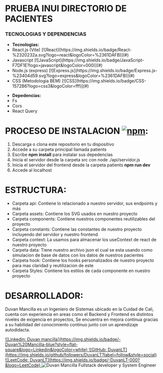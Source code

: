 # PRUEBA INUI DIRECTORIO DE PACIENTES

<h3>TECNOLOGIAS Y DEPENDENCIAS</h3>
<ul>
  <li><b>Tecnologias:</b></li>
  <li>React.js (Vite) [![React](https://img.shields.io/badge/React-%2320232a.svg?logo=react&logoColor=%2361DAFB)](#)</li>
  <li>Javascript [![JavaScript](https://img.shields.io/badge/JavaScript-F7DF1E?logo=javascript&logoColor=000)](#)</li>
  <li>Node.js (express) [![Express.js](https://img.shields.io/badge/Express.js-%23404d59.svg?logo=express&logoColor=%2361DAFB)](#)</li>
  <li>CSS (Metodologia BEM) [![CSS](https://img.shields.io/badge/CSS-1572B6?logo=css3&logoColor=fff)](#)</li>
</ul>
<ul>
  <li><b>Depedencias:</b></li>
  <li>Fs</li>
  <li>Cors</li>
  <li>React Query</li>
</ul>

# PROCESO DE INSTALACION [![npm](https://img.shields.io/badge/npm-CB3837?logo=npm&logoColor=fff)](#):

<ol>
  <li>Descarga o clona este repositorio en tu dispositivo</li>
  <li>Accede a su carpeta principal llamada patients</li>
  <li>Escribe <b>npm install</b> para instalar sus depedencias</li>
  <li>Inicia el servidor desde la carpeta src con node ./api/servidor.js</li>
  <li>Inicia el servidor del frontend desde la carpeta patients <b>npm run dev</b></li>
  <li>Accede al localhost</li>
</ol>

# ESTRUCTURA:
<ul>
<li>Carpeta api: Contiene lo relacionado a nuestro servidor, sus endpoints y más</li>
<li>Carpeta assets: Contiene los SVG usados en nuestro proyecto</li>
<li>Carpeta components: Contiene nuestros componentes reutilizables del proyecto</li>
<li>Carpeta constants: Contiene las constantes de nuestro proyecto incluyendo del servidor y nuestro frontend</li>
<li>Carpeta context: La usamos para almacenar los useContext de react de nuestro proyecto</li>
<li>Carpeta data: Tiene nuestro archivo json el cual se esta usando como simulacion de base de datos con los datos de nuestros pacientes</li>
<li>Carpeta hook: Contiene los hooks personalizados de nuestro proyecto para mas claridad y reutilizacion de este</li>
<li>Carpeta Styles: Contiene los estilos de cada componente en nuestro proyecto</li>
</ul>

# DESARROLLADOR:

<p>Duvan Mancilla es un Ingeniero de Sistemas ubicado en la Cuidad de Cali, cuenta con experiencia en areas como el Backend y Frontend es distintos niveles de exigencia en proyectos,
  Se encuentra en mejora continua gracias a su habilidad del conocimiento continuo junto con un aprendizaje autodidacta.
</p>
<a href="https://www.linkedin.com/in/duvan-mancilla/">
  ![Linkedin: Duvan mancilla](https://img.shields.io/badge/-Duvan%20Mancilla-blue?style=flat-square&logo=Linkedin&logoColor=white)
</a>
<a href="https://github.com/DuvanLT">
  ![GitHub: DuvanLT](https://img.shields.io/github/followers/DuvanLT?label=follow&style=social)
</a>
<a href="https://leetcode.com/u/DuvanLT/">
 ![LeetCode: DuvanLT](https://img.shields.io/badge/-DuvanLT-000?&logo=LeetCode)
</a>

<img src="https://media.licdn.com/dms/image/v2/D4E03AQFdT9DuKzDuYw/profile-displayphoto-shrink_200_200/profile-displayphoto-shrink_200_200/0/1723828484621?e=1744848000&v=beta&t=AdV0zfvmvlV4DVz4C3Zd4iKLJztafRsogv-On389kdo" alt="Duvan Mancilla Fullstack developer y System Engineer" />
